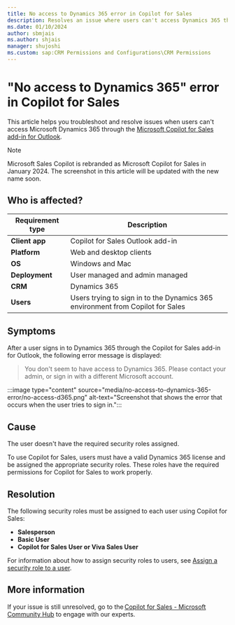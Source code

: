 ```yaml
---
title: No access to Dynamics 365 error in Copilot for Sales
description: Resolves an issue where users can't access Dynamics 365 through the Copilot for Sales add-in for Outlook.
ms.date: 01/10/2024
author: sbmjais
ms.author: shjais
manager: shujoshi
ms.custom: sap:CRM Permissions and Configurations\CRM Permissions
---
```

# "No access to Dynamics 365" error in Copilot for Sales

This article helps you troubleshoot and resolve issues when users can't access Microsoft Dynamics 365 through the [Microsoft Copilot for Sales add-in for Outlook](/microsoft-sales-copilot/use-sales-copilot-outlook).

> [!NOTE]
> Microsoft Sales Copilot is rebranded as Microsoft Copilot for Sales in January 2024. The screenshot in this article will be updated with the new name soon.

## Who is affected?

| Requirement type |Description  |
|---------|---------|
|**Client app**     |  Copilot for Sales Outlook add-in        |
|**Platform**     | Web and desktop clients         |
|**OS**     | Windows and Mac         |
|**Deployment**     | User managed and admin managed       |
|**CRM**     | Dynamics 365      |
|**Users**     | Users trying to sign in to the Dynamics 365 environment from Copilot for Sales |

## Symptoms

After a user signs in to Dynamics 365 through the Copilot for Sales add-in for Outlook, the following error message is displayed:

> You don't seem to have access to Dynamics 365. Please contact your admin, or sign in with a different Microsoft account.

:::image type="content" source="media/no-access-to-dynamics-365-error/no-access-d365.png" alt-text="Screenshot that shows the error that occurs when the user tries to sign in.":::

## Cause

The user doesn't have the required security roles assigned.

To use Copilot for Sales, users must have a valid Dynamics 365 license and be assigned the appropriate security roles. These roles have the required permissions for Copilot for Sales to work properly.

## Resolution

The following security roles must be assigned to each user using Copilot for Sales:

- **Salesperson**
- **Basic User**
- **Copilot for Sales User or Viva Sales User**

For information about how to assign security roles to users, see [Assign a security role to a user](/power-platform/admin/assign-security-roles).

## More information

If your issue is still unresolved, go to the [Copilot for Sales - Microsoft Community Hub](https://techcommunity.microsoft.com/t5/viva-sales/bd-p/VivaSales) to engage with our experts.
